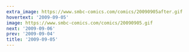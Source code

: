 ```yaml
---
extra_image: https://www.smbc-comics.com/comics/20090905after.gif
hovertext: '2009-09-05'
image: https://www.smbc-comics.com/comics/20090905.gif
next: '2009-09-06'
prev: '2009-09-04'
title: '2009-09-05'
---
```

